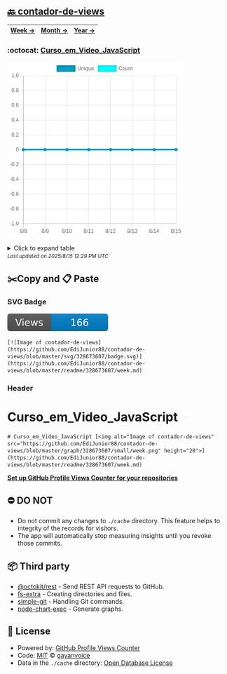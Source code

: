 ## [🔙 contador-de-views](https://github.com/EdiJunior88/contador-de-views)
| [**Week →**](https://github.com/EdiJunior88/contador-de-views/blob/master/readme/328673607/week.md) | [**Month →**](https://github.com/EdiJunior88/contador-de-views/blob/master/readme/328673607/month.md) | [**Year →**](https://github.com/EdiJunior88/contador-de-views/blob/master/readme/328673607/year.md) |
| ---- | ---- | ----- |
### :octocat: [Curso_em_Video_JavaScript](https://github.com/EdiJunior88/Curso_em_Video_JavaScript)
![Image of contador-de-views](https://github.com/EdiJunior88/contador-de-views/blob/master/graph/328673607/large/week.png)

<details>
	<summary>Click to expand table</summary>
	<h2>:calendar: Week Page Views Table</h2>
<table>
	<tr>
		<th>
			Last Updated
		</th>
		<th>
			Unique
		</th>
		<th>
			Count
		</th>
	</tr>
	<tr>
		<td>
			<code>2025/8/15</code>
		</td>
		<td>
			<code>0</code>
		</td>
		<td>
			<code>0</code>
		</td>
	</tr>
	<tr>
		<td>
			<code>2025/8/14</code>
		</td>
		<td>
			<code>0</code>
		</td>
		<td>
			<code>0</code>
		</td>
	</tr>
	<tr>
		<td>
			<code>2025/8/13</code>
		</td>
		<td>
			<code>0</code>
		</td>
		<td>
			<code>0</code>
		</td>
	</tr>
	<tr>
		<td>
			<code>2025/8/12</code>
		</td>
		<td>
			<code>0</code>
		</td>
		<td>
			<code>0</code>
		</td>
	</tr>
	<tr>
		<td>
			<code>2025/8/11</code>
		</td>
		<td>
			<code>0</code>
		</td>
		<td>
			<code>0</code>
		</td>
	</tr>
	<tr>
		<td>
			<code>2025/8/10</code>
		</td>
		<td>
			<code>0</code>
		</td>
		<td>
			<code>0</code>
		</td>
	</tr>
	<tr>
		<td>
			<code>2025/8/9</code>
		</td>
		<td>
			<code>0</code>
		</td>
		<td>
			<code>0</code>
		</td>
	</tr>
	<tr>
		<td>
			<code>2025/8/8</code>
		</td>
		<td>
			<code>0</code>
		</td>
		<td>
			<code>0</code>
		</td>
	</tr>
</table>

</details>
<small><i>Last updated on 2025/8/15 12:29 PM UTC</i></small>

## ✂️Copy and 📋 Paste
### SVG Badge
[![Image of contador-de-views](https://github.com/EdiJunior88/contador-de-views/blob/master/svg/328673607/badge.svg)](https://github.com/EdiJunior88/contador-de-views/blob/master/readme/328673607/week.md)
```readme
[![Image of contador-de-views](https://github.com/EdiJunior88/contador-de-views/blob/master/svg/328673607/badge.svg)](https://github.com/EdiJunior88/contador-de-views/blob/master/readme/328673607/week.md)
```
### Header
# Curso_em_Video_JavaScript [<img alt="Image of contador-de-views" src="https://github.com/EdiJunior88/contador-de-views/blob/master/graph/328673607/small/week.png" height="20">](https://github.com/EdiJunior88/contador-de-views/blob/master/readme/328673607/week.md)
```readme
# Curso_em_Video_JavaScript [<img alt="Image of contador-de-views" src="https://github.com/EdiJunior88/contador-de-views/blob/master/graph/328673607/small/week.png" height="20">](https://github.com/EdiJunior88/contador-de-views/blob/master/readme/328673607/week.md)
```
[**Set up GitHub Profile Views Counter for your repositories**](https://github.com/gayanvoice/github-profile-views-counter)
## ⛔ DO NOT
- Do not commit any changes to `./cache` directory. This feature helps to integrity of the records for visitors.
- The app will automatically stop measuring insights until you revoke those commits.
## 📦 Third party

- [@octokit/rest](https://www.npmjs.com/package/@octokit/rest) - Send REST API requests to GitHub.
- [fs-extra](https://www.npmjs.com/package/fs-extra) - Creating directories and files.
- [simple-git](https://www.npmjs.com/package/simple-git) - Handling Git commands.
- [node-chart-exec](https://www.npmjs.com/package/node-chart-exec) - Generate graphs.
## 📄 License
- Powered by: [GitHub Profile Views Counter](https://github.com/gayanvoice/github-profile-views-counter)
- Code: [MIT](./LICENSE) © [gayanvoice](https://github.com/gayanvoice/github-profile-views-counter)
- Data in the `./cache` directory: [Open Database License](https://opendatacommons.org/licenses/odbl/1-0/)